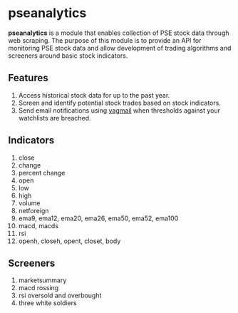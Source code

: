 # pseanalytics

**pseanalytics** is a module that enables collection of PSE stock data through web scraping. The purpose of this module is to provide an API for monitoring PSE stock data and allow development of trading algorithms and screeners around basic stock indicators.

## Features
1. Access historical stock data for up to the past year.
2. Screen and identify potential stock trades based on stock indicators.
3. Send email notifications using [yagmail](https://pypi.org/project/yagmail/) when thresholds against your watchlists are breached.

## Indicators
1. close
2. change
3. percent change
4. open
5. low
6. high
7. volume
8. netforeign
9. ema9, ema12, ema20, ema26, ema50, ema52, ema100
10. macd, macds
11. rsi
12. openh, closeh, opent, closet, body

## Screeners 
1. marketsummary
2. macd rossing
3. rsi oversold and overbought
4. three white soldiers
